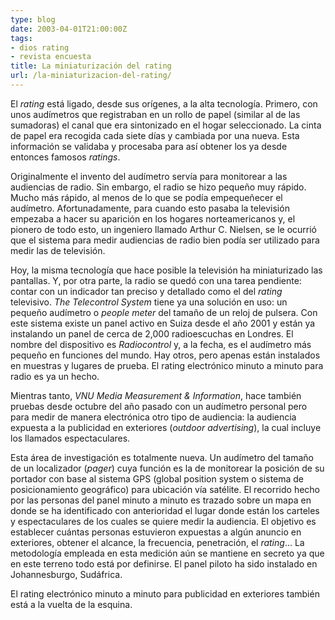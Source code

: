 ```yaml
---
type: blog
date: 2003-04-01T21:00:00Z
tags:
- dios rating
- revista encuesta
title: La miniaturización del rating
url: /la-miniaturizacion-del-rating/
---
```


El <i>rating</i> está ligado, desde sus orígenes, a la alta tecnología. Primero, con unos audímetros que registraban en un rollo de papel (similar al de las sumadoras) el canal que era sintonizado en el hogar seleccionado. La cinta de papel era recogida cada siete días y cambiada por una nueva. Esta información se validaba y procesaba para así obtener los ya desde entonces famosos <i>ratings</i>. 

Originalmente el invento del audímetro servía para monitorear a las audiencias de radio. Sin embargo, el radio se hizo pequeño muy rápido. Mucho más rápido, al menos de lo que se podía empequeñecer el audímetro. Afortunadamente, para cuando esto pasaba la televisión empezaba a hacer su aparición en los hogares norteamericanos y, el pionero de todo esto, un ingeniero llamado Arthur C. Nielsen, se le ocurrió que el sistema para medir audiencias de radio bien podía ser utilizado para medir las de televisión. 

Hoy, la misma tecnología que hace posible la televisión ha miniaturizado las pantallas. Y, por otra parte, la radio se quedó con una tarea pendiente: contar con un indicador tan preciso y detallado como el del <i>rating</i> televisivo. <i>The Telecontrol System</i> tiene ya una solución en uso: un pequeño audímetro o <i>people meter</i> del tamaño de un reloj de pulsera. Con este sistema existe un panel activo en Suiza desde el año 2001 y están ya instalando un panel de cerca de 2,000 radioescuchas en Londres. El nombre del dispositivo es <i>Radiocontrol</i> y, a la fecha, es el audímetro más pequeño en funciones del mundo. Hay otros, pero apenas están instalados en muestras y lugares de prueba. El rating electrónico minuto a minuto para radio es ya un hecho. 

Mientras tanto, <i>VNU Media Measurement &amp; Information</i>, hace también pruebas desde octubre del año pasado con un audímetro personal pero para medir de manera electrónica otro tipo de audiencia: la audiencia expuesta a la publicidad en exteriores (<i>outdoor advertising</i>), la cual incluye los llamados espectaculares. 

Esta área de investigación es totalmente nueva. Un audímetro del tamaño de un localizador (<i>pager</i>) cuya función es la de  monitorear la posición de su portador con base al sistema GPS (global position system o sistema de posicionamiento geográfico) para ubicación vía satélite. El recorrido hecho por las personas del panel minuto a minuto es trazado sobre un mapa en donde se ha identificado con anterioridad el lugar donde están los carteles y espectaculares de los cuales se quiere medir la audiencia. El objetivo es establecer cuántas personas estuvieron expuestas a algún anuncio en exteriores, obtener el alcance, la frecuencia, penetración, el <i>rating</i>... La metodología empleada en esta medición aún se mantiene en secreto ya que en este terreno todo está por definirse. El panel piloto ha sido instalado en Johannesburgo, Sudáfrica. 

El rating electrónico minuto a minuto para publicidad en exteriores también está a la vuelta de la esquina.
